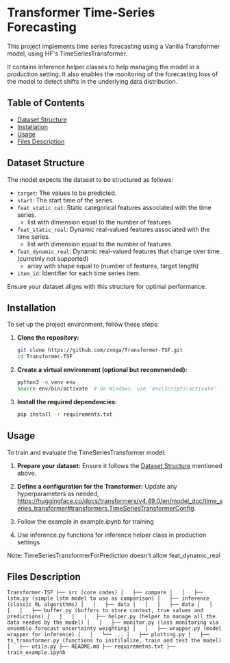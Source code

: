 # Transformer Time-Series Forecasting

This project implements time series forecasting using a Vanilla Transformer model, using HF's TimeSeriesTransformer.

It contains inference helper classes to help managing the model in a production setting.
It also enables the monitoring of the forecasting loss of the model to detect shifts in the underlying data distribution.

## Table of Contents

- [Dataset Structure](#dataset-structure)
- [Installation](#installation)
- [Usage](#usage)
- [Files Description](#files-description)

## Dataset Structure

The model expects the dataset to be structured as follows:

- `target`: The values to be predicted.
- `start`: The start time of the series.
- `feat_static_cat`: Static categorical features associated with the time series.
   - list with dimension equal to the number of features
- `feat_static_real`:  Dynamic real-valued features associated with the time series.
   - list with dimension equal to the number of features
- `feat_dynamic_real`: Dynamic real-valued features that change over time. (curretnly not supported)
   - array with shape equal to (number of features, target length)
- `item_id`: Identifier for each time series item.

Ensure your dataset aligns with this structure for optimal performance.

## Installation

To set up the project environment, follow these steps:

1. **Clone the repository:**

   ```bash
   git clone https://github.com/zxnga/Transformer-TSF.git
   cd Transformer-TSF
   ```

2. **Create a virtual environment (optional but recommended):**

   ```bash
   python3 -m venv env
   source env/bin/activate  # On Windows, use 'env\Scripts\activate'
   ```

3. **Install the required dependencies:**

   ```bash
   pip install -r requirements.txt
   ```

## Usage

To train and evaluate the TimeSeriesTransformer model:

1. **Prepare your dataset:** Ensure it follows the [Dataset Structure](#dataset-structure) mentioned above.

2. **Define a configuration for the Transformer:** Update any hyperparameters as needed, https://huggingface.co/docs/transformers/v4.49.0/en/model_doc/time_series_transformer#transformers.TimeSeriesTransformerConfig.
3. Follow the example in example.ipynb for training 
4. Use inference.py functions for inference helper class in production settings

Note: TimeSeriesTransformerForPrediction doesn't allow feat_dynamic_real

## Files Description
`
Transformer-TSF
├── src (core codes)
│   ├── compare
│   │   ├── lstm.py (simple lstm model to use as comparison)
│   ├── inference (classic RL algorithms)
│   │   ├── data
│   │   |   ├── data
│   │   |   |   ├── buffer.py (buffers to store context, true values and predictions)
│   │   |   |   ├── helper.py (helper to manage all the data needed by the model)
│   │   ├── monitor.py (loss monitoring via ensemble forecast uncertainty weighting)
│   │   ├── wrapper.py (model wrapper for inference)
│   │   └── ...
│   ├── plotting.py
│   ├── ts_transformer.py (functions to initilalize, train and test the model)
│   ├── utils.py
├── README.md
├── requiremetns.txt
├── train_example.ipynb
`
